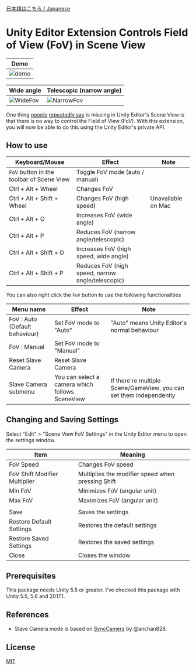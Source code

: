 ﻿[日本語はこちら / Japanese](README.ja.md)

# Unity Editor Extension Controls Field of View (FoV) in Scene View

|Demo				|
|--------------------		|
|![demo](images/SceneViewFovControl.gif)	|

|Wide angle			|Telescopic (narrow angle)		|
|--------------------		|-------------------------		|
|![WideFov](images/WideFov.png)	|![NarrowFov](images/NarrowFov.png)	|

One thing [people](https://feedback.unity3d.com/suggestions/editor-camera-fov-adjustable) [repeatedly say](https://feedback.unity3d.com/suggestions/scene-view-camera-field-of-view-adjustment) is missing in Unity Editor's Scene View is that there is no way to control the Field of View (FoV).
With this extension, you will now be able to do this using the Unity Editor's private API.


## How to use
|Keyboard/Mouse					|Effect							|Note			|
|--------------------				|-------------------------				|----			|
|`FoV` button in the toolbar of Scene View	|Toggle FoV mode (auto / manual)			|			|
|Ctrl + Alt + Wheel				|Changes FoV						|			|
|Ctrl + Alt + Shift + Wheel			|Changes FoV (high speed)				|Unavailable on Mac	|
|Ctrl + Alt + O					|Increases FoV (wide angle)				|			|
|Ctrl + Alt + P					|Reduces FoV (narrow angle/telescopic)			|			|
|Ctrl + Alt + Shift + O				|Increases FoV (high speed, wide angle)			|			|
|Ctrl + Alt + Shift + P				|Reduces FoV (high speed, narrow angle/telescopic)	|			|

You can also right click the `FoV` button to use the following functionalities

|Menu name					|Effect						|Note							|
|--------------------				|-------------------------			|----							|
|FoV : Auto (Default behaviour)			|Set FoV mode to "Auto"				|"Auto" means Unity Editor's normal behaviour		|
|FoV : Manual					|Set FoV mode to "Manual"			|							|
|Reset Slave Camera				|Reset Slave Camera				|							|
|Slave Camera submenu				|You can select a camera which follows SceneView|If there're multiple Scene/GameView, you can set them independently	|


## Changing and Saving Settings

Select "Edit" > "Scene View FoV Settings" in the Unity Editor menu to open the settings window.

|Item				|Meaning						|
|--------------------		|-------------------------				|
|FoV Speed			|Changes FoV speed					|
|FoV Shift Modifier Multiplier	|Multiplies the modifier speed when pressing Shift	|
|Min FoV			|Minimizes FoV (angular unit)				|
|Max FoV			|Maximizes FoV (angular unit)				|
|				|							|
|Save				|Saves the settings					|
|Restore Default Settings	|Restores the default settings				|
|Restore Saved Settings		|Restores the saved settings				|
|Close				|Closes the window					|


## Prerequisites

This package needs Unity 5.5 or greater.  I've checked this package with Unity 5.5, 5.6 and 2017.1.


## References

- Slave Camera mode is based on [SyncCamera](https://github.com/anchan828/unitejapan2014/tree/master/SyncCamera/Assets) by @anchan828.


## License

[MIT](LICENSE.txt)
